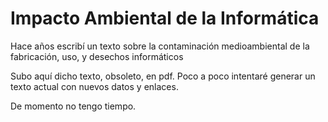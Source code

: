 # Impacto Ambiental de la Informática

Hace años escribí un texto sobre la contaminación medioambiental de la fabricación, uso, y desechos informáticos

Subo aquí dicho texto, obsoleto, en pdf. Poco a poco intentaré generar un texto actual con nuevos datos y enlaces.

De momento no tengo tiempo.
